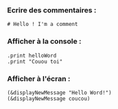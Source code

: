### Ecrire des commentaires :
```
# Hello ! I'm a comment
```

### Afficher à la console :
```
.print helloWord
.print "Couou toi"
```

### Afficher à l'écran :
```
(&displayNewMessage "Hello Word!")
(&displayNewMessage coucou)
```
